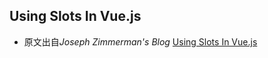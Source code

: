 ## Using Slots In Vue.js
- 原文出自*Joseph Zimmerman's Blog* [Using Slots In Vue.js](https://www.smashingmagazine.com/2019/07/using-slots-vue-js/#top)
